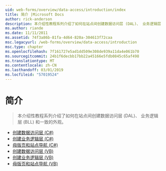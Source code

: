```yaml
---
uid: web-forms/overview/data-access/introduction/index
title: 简介 |Microsoft Docs
author: rick-anderson
description: 本介绍性教程系列介绍了如何在站点间创建数据访问层 (DAL)、 业务逻辑层 (BLL) 和一致的外观。
ms.author: riande
ms.date: 11/11/2011
ms.assetid: 74f3a86b-81fa-4d64-820a-304613f72caa
msc.legacyurl: /web-forms/overview/data-access/introduction
msc.type: chapter
ms.openlocfilehash: 7f161727e5ad1dd509e308de939a11da4e061b70
ms.sourcegitcommit: 24b1f6decbb17bb22a45166e5fdb0845c65af498
ms.translationtype: MT
ms.contentlocale: zh-CN
ms.lasthandoff: 03/01/2019
ms.locfileid: "57019524"
---
```

<a name="introduction"></a>简介
====================
> 本介绍性教程系列介绍了如何在站点间创建数据访问层 (DAL)、 业务逻辑层 (BLL) 和一致的外观。


- [创建数据访问层 (C#)](creating-a-data-access-layer-cs.md)
- [创建业务逻辑层 (C#)](creating-a-business-logic-layer-cs.md)
- [母版页和站点导航 (C#)](master-pages-and-site-navigation-cs.md)
- [创建数据访问层 (VB)](creating-a-data-access-layer-vb.md)
- [创建业务逻辑层 (VB)](creating-a-business-logic-layer-vb.md)
- [母版页和站点导航 (VB)](master-pages-and-site-navigation-vb.md)
